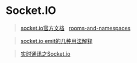 # Socket.IO

> [socket.io官方文档](https://socket.io/docs/) &nbsp; [rooms-and-namespaces](https://socket.io/docs/rooms-and-namespaces/)

> [socket.io emit的几种用法解释](https://blog.csdn.net/nathanhuang1220/article/details/41348213)

> [实时通讯之Socket.io](https://blog.csdn.net/wang8088498/article/details/52194394) 
